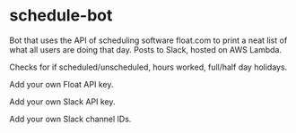 # schedule-bot

Bot that uses the API of scheduling software float.com to print a neat list of what all users are doing that day. Posts to Slack, hosted on AWS Lambda.

Checks for if scheduled/unscheduled, hours worked, full/half day holidays. 

Add your own Float API key.

Add your own Slack API key.

Add your own Slack channel IDs.
